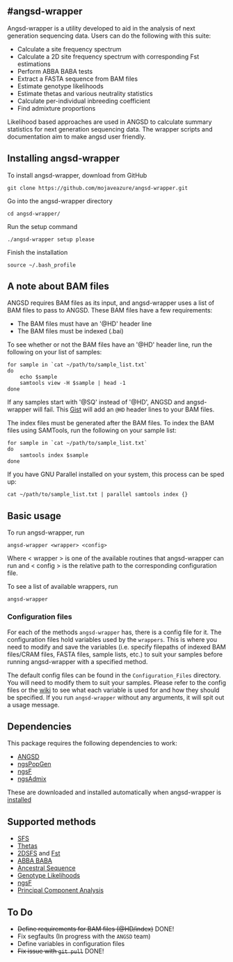 #angsd-wrapper
---


Angsd-wrapper is a utility developed to aid in the analysis of next generation sequencing data. Users can do the following with this suite:
- Calculate a site frequency spectrum
- Calculate a 2D site frequency spectrum with corresponding Fst estimations
- Perform ABBA BABA tests
- Extract a FASTA sequence from BAM files
- Estimate genotype likelihoods
- Estimate thetas and various neutrality statistics
- Calculate per-individual inbreeding coefficient
- Find admixture proportions

Likelihood based approaches are used in ANGSD to calculate summary statistics for next generation sequencing data. The wrapper scripts and documentation aim to make angsd user friendly.

## Installing angsd-wrapper

To install angsd-wrapper, download from GitHub

```shell
git clone https://github.com/mojaveazure/angsd-wrapper.git
```

Go into the angsd-wrapper directory

```shell
cd angsd-wrapper/
```

Run the setup command

```shell
./angsd-wrapper setup please
```

Finish the installation

```shell
source ~/.bash_profile
```

## A note about BAM files

ANGSD requires BAM files as its input, and angsd-wrapper uses a list of BAM files to pass to ANGSD. These BAM files have a few requirements:

- The BAM files must have an '@HD' header line
- The BAM files must be indexed (.bai)

To see whether or not the BAM files have an '@HD' header line, run the following on your list of samples:
```shell
for sample in `cat ~/path/to/sample_list.txt`
do
    echo $sample
    samtools view -H $sample | head -1
done
```

If any samples start with '@SQ' instead of '@HD', ANGSD and angsd-wrapper will fail. This [Gist](https://gist.github.com/mojaveazure/d194c4705642eecf8437) will add an `@HD` header lines to your BAM files.

The index files must be generated after the BAM files. To index the BAM files using SAMTools, run the following on your sample list:

```shell
for sample in `cat ~/path/to/sample_list.txt`
do
    samtools index $sample
done
```

If you have GNU Parallel installed on your system, this process can be sped up:

```shell
cat ~/path/to/sample_list.txt | parallel samtools index {}
```

## Basic usage

To run angsd-wrapper, run

```shell
angsd-wrapper <wrapper> <config>
```

Where < wrapper > is one of the available routines that angsd-wrapper can run and < config > is the relative path to the corresponding configuration file.

To see a list of available wrappers, run

```shell
angsd-wrapper
```

### Configuration files

For each of the methods `angsd-wrapper` has, there is a config file for it. The configuration files hold variables used by the `wrappers`. This is where you need to modify and save the variables (i.e. specify filepaths of indexed BAM files/CRAM files,  FASTA files, sample lists, etc.) to suit your samples before running angsd-wrapper with a specified method.

The default config files can be found in the `Configuration_Files` directory. You will need to modify them to suit your samples. Please refer to the config files or the [wiki](https://github.com/arundurvasula/angsd-wrapper/wiki) to see what each variable is used for and how they should be specified. If you run `angsd-wrapper` without any arguments, it will spit out a usage message.

## Dependencies
This package requires the following dependencies to work:
 - [ANGSD](https://github.com/angsd/angsd)
 - [ngsPopGen](https://github.com/mfumagalli/ngsPopGen)
 - [ngsF](https://github.com/fgvieira/ngsF)
 - [ngsAdmix](http://www.popgen.dk/software/index.php/NgsAdmix)

These are downloaded and installed automatically when angsd-wrapper is [installed](https://github.com/mojaveazure/angsd-wrapper#installing-angsd-wrapper)

## Supported methods

- [SFS](https://github.com/arundurvasula/angsd-wrapper/wiki/Site-Frequency-Spectrum)
- [Thetas](https://github.com/arundurvasula/angsd-wrapper/wiki/Thetas)
- [2DSFS](https://github.com/arundurvasula/angsd-wrapper/wiki/2D-Site-Frequency-Spectrum) and [Fst](https://github.com/arundurvasula/angsd-wrapper/wiki/ngsTools-FST)
- [ABBA BABA](https://github.com/arundurvasula/angsd-wrapper/wiki/ABBA-BABA)
- [Ancestral Sequence](https://github.com/mojaveazure/angsd-wrapper/blob/master/Wrappers/Ancestral_Sequence.sh)
- [Genotype Likelihoods](https://github.com/mojaveazure/angsd-wrapper/blob/master/Wrappers/Genotypes.sh)
- [ngsF](https://github.com/fgvieira/ngsF)
- [Principal Component Analysis](https://github.com/arundurvasula/angsd-wrapper/wiki/Principle-Components-Analysis)

## To Do

 - ~~Define requirements for BAM files (@HD/index)~~ DONE!
 - Fix segfaults (In progress with the `ANGSD` team)
 - Define variables in configuration files
 - ~~Fix issue with `git pull`~~ DONE!


